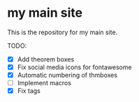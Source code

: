 # my main site 

This is the repository for my main site. 

TODO:

- [x] Add theorem boxes
- [x] Fix social media icons for fontawesome
- [x] Automatic numbering of thmboxes
- [ ] Implement macros
- [x] Fix tags
